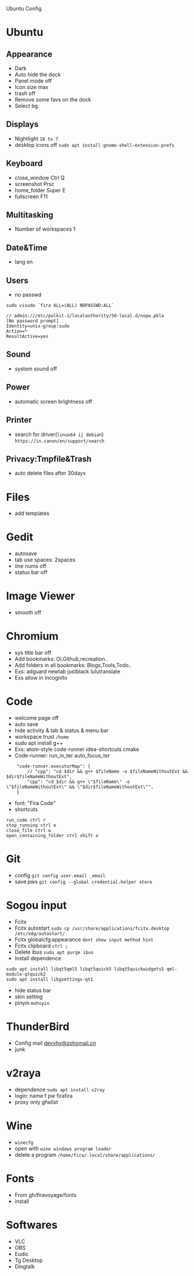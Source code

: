 Ubuntu Config

# Ubuntu
## Appearance
- Dark
- Auto hide the dock 
- Panel mode off
- Icon size max
- trash off
- Remove some favs on the dock
- Select bg

## Displays
- Nightlight `18 to 7`
- desktop icons off `sudo apt install gnome-shell-extension-prefs`

## Keyboard
- close_window Ctrl Q
- screenshot Prsc
- home_folder Super E
- fullscreen F11

## Multitasking
- Number of workspaces 1

## Date&Time
- lang en

## Users
- no passwd
```
sudo visudo `fira ALL=(ALL) NOPASSWD:ALL`

// admin:///etc/polkit-1/localauthority/50-local.d/nopw.pkla
[No password prompt]
Identity=unix-group:sudo
Action=*
ResultActive=yes
```

## Sound
- system sound off

## Power
- automatic screen brightness off

## Printer
- search for driver(`linux64 ij debian`) `https://in.canon/en/support/search`

## Privacy:Tmpfile&Trash
- auto delete files after 30days

# Files
- add templates

# Gedit
- autosave
- tab use spaces: 2spaces
- line nums off
- status bar off

# Image Viewer
- smooth off

# Chromium
- sys title bar off
- Add bookmarks: OI,Github,recreation..
- Add folders in all bookmarks: Blogs,Tools,Todo..
- Exs: adguard newtab justblack lulutranslate
- Exs allow in incognito

# Code
- welcome page off
- auto save
- hide activity & tab & status & menu bar
- workspace trust `/home`
- sudo apt install g++
- Exs: atom-style code-runner idea-shortcuts cmake
- Code-runner: run_in_ter auto_focus_ter
```
    "code-runner.executorMap": {
        // "cpp": "cd $dir && g++ $fileName -o $fileNameWithoutExt && $dir$fileNameWithoutExt",
        "cpp": "cd $dir && g++ \"$fileName\" -o \"$fileNameWithoutExt\" && \"$dir$fileNameWithoutExt\"",
    }
```
- font: "Fira Code"
- shortcuts
```
run_code ctrl r
stop_running ctrl e
close_file ctrl w
open_containing_folder ctrl shift o
```

# Git
- config `git config user.email _email`
- save pws `git config --global credential.helper store`

# Sogou input
- Fcitx
- Fcitx autostart `sudo cp /usr/share/applications/fcitx.desktop /etc/xdg/autostart/`
- Fcitx globalcfg:appearance `dont show input method hint`
- Fcitx clipboard `ctrl ;`
- Delete ibus `sudo apt purge ibus`
- Install dependence 
```
sudo apt install libqt5qml5 libqt5quick5 libqt5quickwidgets5 qml-module-qtquick2
sudo apt install libgsettings-qt1
```
- hide status bar
- skin setting
- pinyin `mohuyin`

# ThunderBird
- Config mail devvhy@zohomail.cn
- junk 

# v2raya
- dependence `sudo apt install v2ray`
- login: name f pw firafira
- proxy only gfwlist

# Wine
- `winecfg`
- open with `wine windows program loader`
- delete a program `/home/fira/.local/share/applications/`

# Fonts
- From gh/firavoyage/fonts
- install

# Softwares
- VLC
- OBS
- Eudic
- Tg Desktop
- Dingtalk





